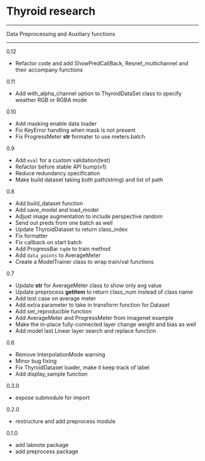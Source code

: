 # Thyroid research
------

Data Preprocessing and Auxiliary functions

------
0.12
- Refactor code and add ShowPredCallBack, Resnet_multichannel and their accompany functions

0.11
- Add with_alpha_channel option to ThyroidDataSet class to specify weather RGB or RGBA mode

0.10
- Add masking enable data loader
- Fix KeyError handling when mask is not present
- Fix ProgressMeter __str__ formater to use meters.batch

0.9
- Add `eval` for a custom validation(test)
- Refactor before stable API bump(v1)
- Reduce redundancy specification
- Make build dataset taking both path(string) and list of path

0.8
- Add build_dataset function
- Add save_model and load_model
- Adjust image augmentation to include perspective random
- Send out preds from one batch as well
- Update ThyroidDataset to return class_index
- Fix formatter
- Fix callback on start batch
- Add ProgressBar `tqdm` to train method
- Add `data_points` to AverageMeter
- Create a ModelTrainer class to wrap train/val functions

0.7
- Update __str__ for AverageMeter class to show only avg value
- Update preprocess __getitem__ to return class_num instead of class name
- Add test case on average meter
- Add extra parameter to take in transform function for Dataset
- Add set_reproducible function
- Add AverageMeter and ProgressMeter from Imagenet example
- Make the in-place fully-connected layer change weight and bias as well
- Add model last Linear layer search and replace function

0.6
- Remove InterpolationMode warning
- Minor bug fixing
- Fix ThyroidDataset loader, make it keep track of label
- Add display_sample function 

0.3.0
- expose submodule for import

0.2.0
- restructure and add preprocess module 

0.1.0
- add labnote package
- add preprocess package
